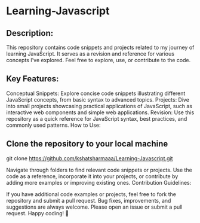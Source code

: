 # Learning-Javascript



## Description:
This repository contains code snippets and projects related to my journey of learning JavaScript. It serves as a revision and reference for various concepts I've explored. Feel free to explore, use, or contribute to the code.

## Key Features:

Conceptual Snippets: Explore concise code snippets illustrating different JavaScript concepts, from basic syntax to advanced topics.
Projects: Dive into small projects showcasing practical applications of JavaScript, such as interactive web components and simple web applications.
Revision: Use this repository as a quick reference for JavaScript syntax, best practices, and commonly used patterns.
How to Use:

## Clone the repository to your local machine
git clone https://github.com/kshatsharmaaa/Learning-Javascript.git

Navigate through folders to find relevant code snippets or projects.
Use the code as a reference, incorporate it into your projects, or contribute by adding more examples or improving existing ones.
Contribution Guidelines:

If you have additional code examples or projects, feel free to fork the repository and submit a pull request.
Bug fixes, improvements, and suggestions are always welcome. Please open an issue or submit a pull request.
Happy coding! 🚀
